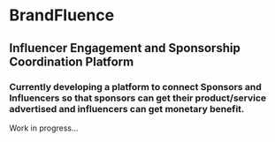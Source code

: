 # BrandFluence
## Influencer Engagement and Sponsorship Coordination Platform
### Currently developing a platform to connect Sponsors and Influencers so that sponsors can get their product/service advertised and influencers can get monetary benefit.

Work in progress...
